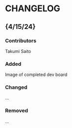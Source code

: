 # CHANGELOG

## {4/15/24}
### Contributors
Takumi Saito

### Added
Image of completed dev board 

### Changed
...

### Removed
...